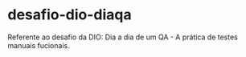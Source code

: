 # desafio-dio-diaqa
Referente ao desafio da DIO: Dia a dia de um QA - A prática de testes manuais fucionais.
